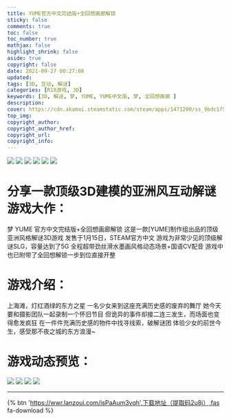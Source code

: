 ```yaml
---
title: YUME官方中文完结版+全回想画廊解锁
sticky: false
comments: true
toc: false
toc_number: true
mathjax: false
highlight_shrink: false
aside: true
copyright: false
date: 2021-09-27 00:27:08
updated:
tags: [3D, 互动, 解谜]
categories: [R18游戏, 3D]
keywords: [3D, 解谜, 梦, YUME, YUME中文版, 梦, 全回想画廊 ]
description: 
cover: https://cdn.akamai.steamstatic.com/steam/apps/1471200/ss_9bdc1f56033812de7aaf0b551f124947141fcc57.jpg
top_img:
copyright_author:
copyright_author_href:
copyright_url:
copyright_info:
---
```


![](https://cdn.akamai.steamstatic.com/steam/apps/1471200/ss_9bdc1f56033812de7aaf0b551f124947141fcc57.jpg)
![](https://cdn.akamai.steamstatic.com/steam/apps/1471200/ss_6035e99a9e281736f290874d647dfab11e21c97d.jpg)
![](https://cdn.akamai.steamstatic.com/steam/apps/1471200/ss_838ef71880a6cbe6d2008324f10db7f3b1c50e46.jpg)
![](https://cdn.akamai.steamstatic.com/steam/apps/1471200/ss_7e3fd7d6aa8f94e42aab8b8487fdc1bf3b5e6f6d.jpg)
![](https://img.nxego.com/wp-content/uploads/2021/02/e2834736b13f8432ecd3d46e815a582e.gif)
![](https://img.nxego.com/wp-content/uploads/2021/02/4f70ddb1e9326d2e4d2490831b358658.gif)


# 分享一款顶级3D建模的亚洲风互动解谜游戏大作：
梦 YUME 官方中文完结版+全回想画廊解锁
这是一款[YUME]制作组出品的顶级亚洲风格解谜3D游戏
发售于1月15日，STEAM官方中文
游戏为非常少见的顶级解谜SLG，容量达到了5G
全程超带劲丝滑水墨画风格动态场景+国语CV配音
游戏中也已附带了全回想解锁一步到位直接开整

# 游戏介绍：
上海滩，灯红酒绿的东方之星
一名少女来到这座充满历史感的废弃的舞厅
她今天要和摄影团队一起录制一个怀旧节目
但诡异的事件却接二连三发生，而场面也变得愈发疯狂
在一件件充满历史感的物件中找寻线索，破解谜团
体验少女的前世今生，感受那不夜之城的东方浪漫~

# 游戏动态预览：
![](https://img1.picloli-1.xyz/2021/09/28/gVAE0.gif)
![](https://img1.picloli-1.xyz/2021/09/28/gVctb.gif)
![](https://img1.picloli-1.xyz/2021/09/28/gVi5C.gif)
![](https://img1.picloli-1.xyz/2021/09/28/gVv3Y.gif)

-----

{% btn 'https://wwr.lanzoui.com/isPaAum3vqh',下载地址（提取码2u8j）,fas fa-download %}

<P>
<P>
<P>
